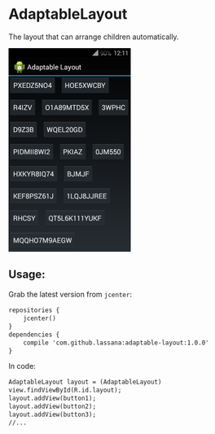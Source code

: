 AdaptableLayout
=============

The layout that can arrange children automatically.

![Screenshot](device-2014-10-16-121105.png)

Usage:
---

Grab the latest version from `jcenter`:

    repositories {
        jcenter()
    }
    dependencies {
        compile 'com.github.lassana:adaptable-layout:1.0.0'
    }

In code:

    AdaptableLayout layout = (AdaptableLayout) view.findViewById(R.id.layout);
    layout.addView(button1);
    layout.addView(button2);
    layout.addView(button3);
    //...


